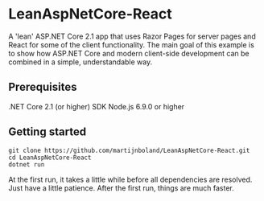 # LeanAspNetCore-React
A 'lean' ASP.NET Core 2.1 app that uses Razor Pages for server pages and React for some of the client functionality. The main goal of this example is to show how ASP.NET Core and modern client-side development can be combined in a simple, understandable way.

## Prerequisites
.NET Core 2.1 (or higher) SDK
Node.js 6.9.0 or higher

## Getting started
```
git clone https://github.com/martijnboland/LeanAspNetCore-React.git
cd LeanAspNetCore-React
dotnet run
```
At the first run, it takes a little while before all dependencies are resolved. Just have a little patience. After the first run, things are much faster.

